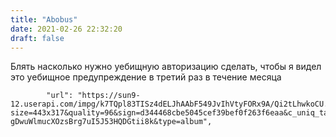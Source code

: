 ```yaml
---
title: "Abobus"
date: 2021-02-26 22:32:20
draft: false
---
```


Блять насколько нужно уебищную авторизацию сделать, чтобы я видел это уебищное предупреждение в третий раз в течение месяца

            "url": "https://sun9-12.userapi.com/impg/k7TQpl83TISz4dELJhAAbF549JvIhVtyFORx9A/Qi2tLhwkoCU.jpg?size=443x317&quality=96&sign=d344468cbe5045cef39bef0f263f6eaa&c_uniq_tag=KgrsyKqI0H-gDwuWlmucXOzsBrg7uI5J53HQDGtii8k&type=album",
